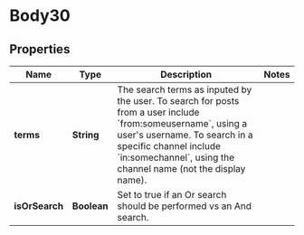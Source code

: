 
# Body30

## Properties
Name | Type | Description | Notes
------------ | ------------- | ------------- | -------------
**terms** | **String** | The search terms as inputed by the user. To search for posts from a user include &#x60;from:someusername&#x60;, using a user&#39;s username. To search in a specific channel include &#x60;in:somechannel&#x60;, using the channel name (not the display name). | 
**isOrSearch** | **Boolean** | Set to true if an Or search should be performed vs an And search. | 



